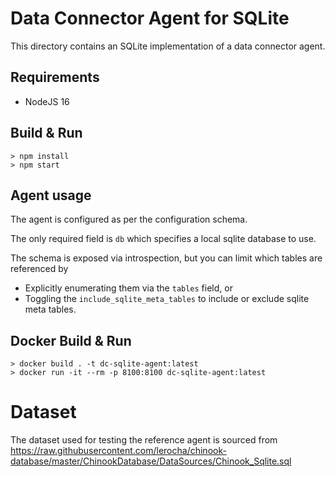 # Data Connector Agent for SQLite

This directory contains an SQLite implementation of a data connector agent.

## Requirements

* NodeJS 16

## Build & Run

```
> npm install
> npm start
```

## Agent usage

The agent is configured as per the configuration schema.

The only required field is `db` which specifies a local sqlite database to use.

The schema is exposed via introspection, but you can limit which tables are referenced by

* Explicitly enumerating them via the `tables` field, or
* Toggling the `include_sqlite_meta_tables` to include or exclude sqlite meta tables.


## Docker Build & Run

```
> docker build . -t dc-sqlite-agent:latest
> docker run -it --rm -p 8100:8100 dc-sqlite-agent:latest
```

# Dataset

The dataset used for testing the reference agent is sourced from https://raw.githubusercontent.com/lerocha/chinook-database/master/ChinookDatabase/DataSources/Chinook_Sqlite.sql

